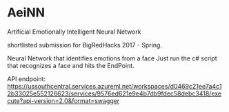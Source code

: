 # AeiNN
Artificial Emotionally Intelligent Neural Network 

shortlisted submission for BigRedHacks 2017 - Spring. 

Neural Network that identifies emotions from a face
Just run the c# script that recognizes a face and hits the EndPoint.

API endpoint:
https://ussouthcentral.services.azureml.net/workspaces/d0469c21ee7a4c12b33025e552126623/services/9576ed621e9e4b7db9fdec58debc3418/execute?api-version=2.0&format=swagger

